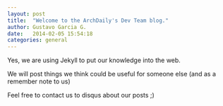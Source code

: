 ```yaml
---
layout: post
title:  "Welcome to the ArchDaily's Dev Team blog."
author: Gustavo Garcia G.
date:   2014-02-05 15:54:18
categories: general
---
```


Yes, we are using Jekyll to put our knowledge into the web. 

We will post things we think could be useful for someone else (and as a remember note to us)

Feel free to contact us to disqus about our posts ;)
